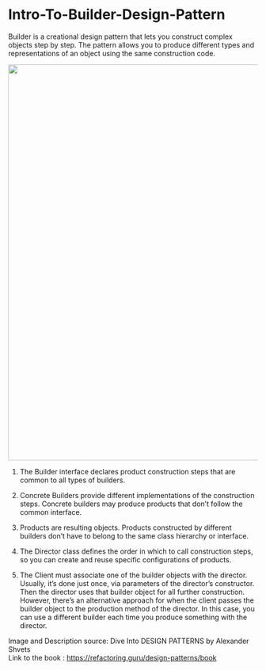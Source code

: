 # Intro-To-Builder-Design-Pattern
Builder is a creational design pattern that lets you construct complex objects step by step. The pattern allows you to produce different types and representations of an object using the same construction code.

<p align="center">
  <img src="https://github.com/user-attachments/assets/89f06734-2b58-4eee-9ee8-708475335774" width="800">
</p>


1. The Builder interface declares product construction steps that are common to all types of builders.

3. Concrete Builders provide different implementations of the construction steps. Concrete builders may produce products that don’t follow the common interface.

5. Products are resulting objects. Products constructed by different builders don’t have to belong to the same class hierarchy or interface.

7. The Director class defines the order in which to call construction steps, so you can create and reuse specific configurations of products.

9. The Client must associate one of the builder objects with the director. Usually, it’s done just once, via parameters of the director’s constructor. Then the director uses that builder object for all further construction. However, there’s an alternative approach for when the client passes the builder object to the production method of the director. In this case, you can use a different builder each time you produce something with the director.

Image and Description source: Dive Into DESIGN PATTERNS by Alexander Shvets <br/>
Link to the book : https://refactoring.guru/design-patterns/book
